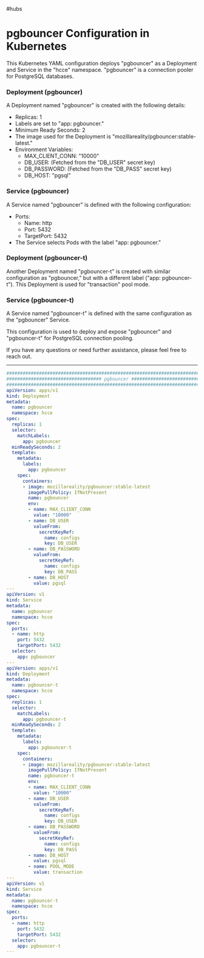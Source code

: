 #hubs
# **pgbouncer Configuration in Kubernetes**

This Kubernetes YAML configuration deploys "pgbouncer" as a Deployment and Service in the "hcce" namespace. "pgbouncer" is a connection pooler for PostgreSQL databases.

### Deployment (pgbouncer)

A Deployment named "pgbouncer" is created with the following details:

- Replicas: 1
- Labels are set to "app: pgbouncer."
- Minimum Ready Seconds: 2
- The image used for the Deployment is "mozillareality/pgbouncer:stable-latest."
- Environment Variables:
  - MAX_CLIENT_CONN: "10000"
  - DB_USER: (Fetched from the "DB_USER" secret key)
  - DB_PASSWORD: (Fetched from the "DB_PASS" secret key)
  - DB_HOST: "pgsql"

### Service (pgbouncer)

A Service named "pgbouncer" is defined with the following configuration:

- Ports:
  - Name: http
  - Port: 5432
  - TargetPort: 5432
- The Service selects Pods with the label "app: pgbouncer."

### Deployment (pgbouncer-t)

Another Deployment named "pgbouncer-t" is created with similar configuration as "pgbouncer," but with a different label ("app: pgbouncer-t"). This Deployment is used for "transaction" pool mode.

### Service (pgbouncer-t)

A Service named "pgbouncer-t" is defined with the same configuration as the "pgbouncer" Service.

This configuration is used to deploy and expose "pgbouncer" and "pgbouncer-t" for PostgreSQL connection pooling.

If you have any questions or need further assistance, please feel free to reach out.

---
```YAML
####################################################################################
################################### pgbouncer ######################################
####################################################################################
apiVersion: apps/v1
kind: Deployment
metadata:
  name: pgbouncer
  namespace: hcce
spec:
  replicas: 1
  selector:
    matchLabels:
      app: pgbouncer
  minReadySeconds: 2
  template:
    metadata:
      labels:
        app: pgbouncer
    spec:
      containers:
      - image: mozillareality/pgbouncer:stable-latest
        imagePullPolicy: IfNotPresent
        name: pgbouncer
        env:
        - name: MAX_CLIENT_CONN
          value: "10000"
        - name: DB_USER
          valueFrom:
            secretKeyRef:
              name: configs
              key: DB_USER
        - name: DB_PASSWORD
          valueFrom:
            secretKeyRef:
              name: configs
              key: DB_PASS
        - name: DB_HOST
          value: pgsql
---
apiVersion: v1
kind: Service
metadata:
  name: pgbouncer
  namespace: hcce
spec:
  ports:
  - name: http
    port: 5432
    targetPort: 5432
  selector:
    app: pgbouncer
---
apiVersion: apps/v1
kind: Deployment
metadata:
  name: pgbouncer-t
  namespace: hcce
spec:
  replicas: 1
  selector:
    matchLabels:
      app: pgbouncer-t
  minReadySeconds: 2
  template:
    metadata:
      labels:
        app: pgbouncer-t
    spec:
      containers:
      - image: mozillareality/pgbouncer:stable-latest
        imagePullPolicy: IfNotPresent
        name: pgbouncer-t
        env:
        - name: MAX_CLIENT_CONN
          value: "10000"
        - name: DB_USER
          valueFrom:
            secretKeyRef:
              name: configs
              key: DB_USER          
        - name: DB_PASSWORD
          valueFrom:
            secretKeyRef:
              name: configs
              key: DB_PASS
        - name: DB_HOST
          value: pgsql
        - name: POOL_MODE
          value: transaction
---
apiVersion: v1
kind: Service
metadata:
  name: pgbouncer-t
  namespace: hcce
spec:
  ports:
  - name: http
    port: 5432
    targetPort: 5432
  selector:
    app: pgbouncer-t
---
```